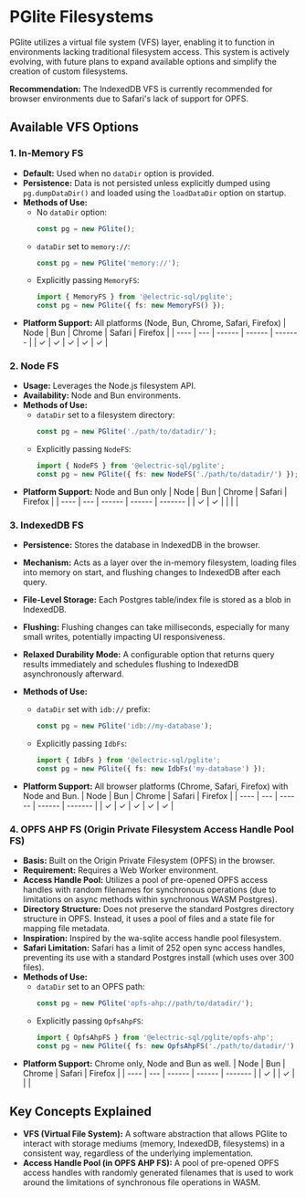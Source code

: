 # PGlite Filesystems

PGlite utilizes a virtual file system (VFS) layer, enabling it to function in environments lacking traditional filesystem access. This system is actively evolving, with future plans to expand available options and simplify the creation of custom filesystems.

**Recommendation:** The IndexedDB VFS is currently recommended for browser environments due to Safari's lack of support for OPFS.

## Available VFS Options

### 1. In-Memory FS

*   **Default:** Used when no `dataDir` option is provided.
*   **Persistence:** Data is not persisted unless explicitly dumped using `pg.dumpDataDir()` and loaded using the `loadDataDir` option on startup.
*   **Methods of Use:**
    *   No `dataDir` option:
        ```typescript
        const pg = new PGlite();
        ```
    *   `dataDir` set to `memory://`:
        ```typescript
        const pg = new PGlite('memory://');
        ```
    *   Explicitly passing `MemoryFS`:
        ```typescript
        import { MemoryFS } from '@electric-sql/pglite';
        const pg = new PGlite({ fs: new MemoryFS() });
        ```
*   **Platform Support:** All platforms (Node, Bun, Chrome, Safari, Firefox)
    | Node | Bun | Chrome | Safari | Firefox |
    | ---- | --- | ------ | ------ | ------- |
    |  ✓   |  ✓  |   ✓    |    ✓   |    ✓    |

### 2. Node FS

*   **Usage:** Leverages the Node.js filesystem API.
*   **Availability:** Node and Bun environments.
*   **Methods of Use:**
    *   `dataDir` set to a filesystem directory:
        ```typescript
        const pg = new PGlite('./path/to/datadir/');
        ```
    *   Explicitly passing `NodeFS`:
        ```typescript
        import { NodeFS } from '@electric-sql/pglite';
        const pg = new PGlite({ fs: new NodeFS('./path/to/datadir/') });
        ```
*   **Platform Support:** Node and Bun only
    | Node | Bun | Chrome | Safari | Firefox |
    | ---- | --- | ------ | ------ | ------- |
    |  ✓   |  ✓  |        |        |         |

### 3. IndexedDB FS

*   **Persistence:** Stores the database in IndexedDB in the browser.
*   **Mechanism:** Acts as a layer over the in-memory filesystem, loading files into memory on start, and flushing changes to IndexedDB after each query.
*   **File-Level Storage:** Each Postgres table/index file is stored as a blob in IndexedDB.
*   **Flushing:** Flushing changes can take milliseconds, especially for many small writes, potentially impacting UI responsiveness.
*   **Relaxed Durability Mode:**  A configurable option that returns query results immediately and schedules flushing to IndexedDB asynchronously afterward.
*   **Methods of Use:**
    *   `dataDir` set with `idb://` prefix:
        ```typescript
        const pg = new PGlite('idb://my-database');
        ```
    *   Explicitly passing `IdbFs`:
        ```typescript
        import { IdbFs } from '@electric-sql/pglite';
        const pg = new PGlite({ fs: new IdbFs('my-database') });
        ```

*   **Platform Support:** All browser platforms (Chrome, Safari, Firefox) with Node and Bun.
        | Node | Bun | Chrome | Safari | Firefox |
    | ---- | --- | ------ | ------ | ------- |
    |  ✓   |  ✓  |   ✓    |    ✓   |    ✓    |

### 4. OPFS AHP FS (Origin Private Filesystem Access Handle Pool FS)

*   **Basis:** Built on the Origin Private Filesystem (OPFS) in the browser.
*   **Requirement:** Requires a Web Worker environment.
*   **Access Handle Pool:** Utilizes a pool of pre-opened OPFS access handles with random filenames for synchronous operations (due to limitations on async methods within synchronous WASM Postgres).
*   **Directory Structure:**  Does not preserve the standard Postgres directory structure in OPFS. Instead, it uses a pool of files and a state file for mapping file metadata.
*   **Inspiration:** Inspired by the wa-sqlite access handle pool filesystem.
*   **Safari Limitation:**  Safari has a limit of 252 open sync access handles, preventing its use with a standard Postgres install (which uses over 300 files).
*   **Methods of Use:**
    *   `dataDir` set to an OPFS path:
        ```typescript
        const pg = new PGlite('opfs-ahp://path/to/datadir/');
        ```
    *   Explicitly passing `OpfsAhpFS`:
        ```typescript
        import { OpfsAhpFS } from '@electric-sql/pglite/opfs-ahp';
        const pg = new PGlite({ fs: new OpfsAhpFS('./path/to/datadir/') });
        ```
*   **Platform Support:** Chrome only, Node and Bun as well.
    | Node | Bun | Chrome | Safari | Firefox |
    | ---- | --- | ------ | ------ | ------- |
    |  ✓   |     |   ✓    |       |         |

## Key Concepts Explained

*   **VFS (Virtual File System):** A software abstraction that allows PGlite to interact with storage mediums (memory, IndexedDB, filesystems) in a consistent way, regardless of the underlying implementation.
*   **Access Handle Pool (in OPFS AHP FS):** A pool of pre-opened OPFS access handles with randomly generated filenames that is used to work around the limitations of synchronous file operations in WASM.